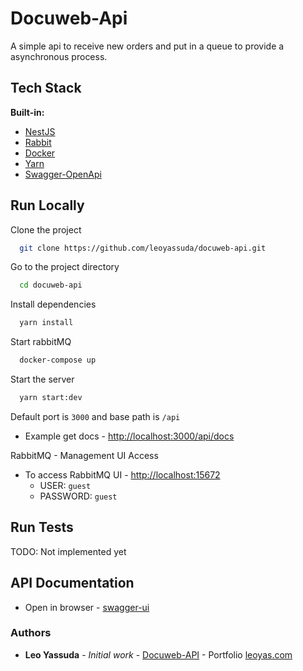 # Docuweb-Api

A simple api to receive new orders and put in a queue to provide a asynchronous process.

## Tech Stack

**Built-in:**

* [NestJS](https://nestjs.com/)
* [Rabbit](https://www.rabbitmq.com/)
* [Docker](https://www.docker.com/)
* [Yarn](https://yarnpkg.com/)
* [Swagger-OpenApi](https://swagger.io/)

## Run Locally

Clone the project

```bash
  git clone https://github.com/leoyassuda/docuweb-api.git
```

Go to the project directory

```bash
  cd docuweb-api
```

Install dependencies

```bash
  yarn install
```

Start rabbitMQ

```bash
  docker-compose up
```

Start the server

```bash
  yarn start:dev
```

Default port is `3000` and base path is `/api`

* Example get docs - [http://localhost:3000/api/docs](http://localhost:3000/api/docs)

RabbitMQ - Management UI Access

* To access RabbitMQ UI - [http://localhost:15672](http://localhost:15672)
  * USER: `guest`
  * PASSWORD: `guest`

## Run Tests

TODO: Not implemented yet

## API Documentation

* Open in browser - [swagger-ui](http://localhost:3000/swagger)

### Authors

* **Leo Yassuda** - *Initial work* - [Docuweb-API](https://github.com/leoyassuda/docuweb-api) - Portfolio [leoyas.com](https://leoyas.com)
